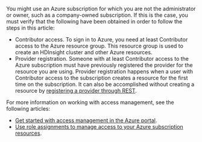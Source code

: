 You might use an Azure subscription for which you are not the administrator or owner, such as a company-owned subscription. If this is the case, you must verify that the following have been obtained in order to follow the steps in this article:

* Contributor access. To sign in to Azure, you need at least Contributor access to the Azure resource group. This resource group is used to create an HDInsight cluster and other Azure resources.
* Provider registration. Someone with at least Contributor access to the Azure subscription must have previously registered the provider for the resource you are using. Provider registration happens when a user with Contributor access to the subscription creates a resource for the first time on the subscription. It can also be accomplished without creating a resource by [registering a provider through REST](https://msdn.microsoft.com/library/azure/dn790548.aspx).

For more information on working with access management, see the following articles:

* [Get started with access management in the Azure portal](../articles/active-directory/role-based-access-control-what-is.md).
* [Use role assignments to manage access to your Azure subscription resources](../articles/active-directory/role-based-access-control-configure.md).
